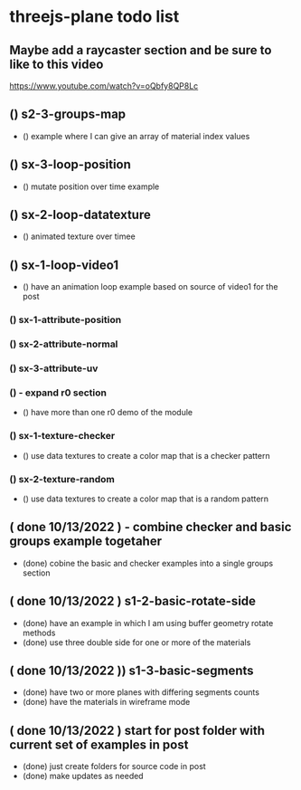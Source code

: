 # threejs-plane todo list

<!-- BASIC SECTION -->

<!-- Raycaster -->

## Maybe add a raycaster section and be sure to like to this video
https://www.youtube.com/watch?v=oQbfy8QP8Lc

<!-- GROUPS SECTION -->

## () s2-3-groups-map
* () example where I can give an array of material index values

<!-- LOOP -->

## () sx-3-loop-position
* () mutate position over time example

## () sx-2-loop-datatexture
* () animated texture over timee

## () sx-1-loop-video1
* () have an animation loop example based on source of video1 for the post

<!-- ATTRIBUTES -->

### () sx-1-attribute-position

### () sx-2-attribute-normal

### () sx-3-attribute-uv

<!-- TILEMOD -->

### () - expand r0 section
* () have more than one r0 demo of the module

<!-- TEXTURES -->

### () sx-1-texture-checker
* () use data textures to create a color map that is a checker pattern

### () sx-2-texture-random
* () use data textures to create a color map that is a random pattern

<!-- DONE -->

## ( done 10/13/2022 ) - combine checker and basic groups example togetaher
* (done) cobine the basic and checker examples into a single groups section

## ( done 10/13/2022 ) s1-2-basic-rotate-side
* (done) have an example in which I am using buffer geometry rotate methods
* (done) use three double side for one or more of the materials

## ( done 10/13/2022 )) s1-3-basic-segments
* (done) have two or more planes with differing segments counts
* (done) have the materials in wireframe mode

## ( done 10/13/2022 ) start for post folder with current set of examples in post
* (done) just create folders for source code in post
* (done) make updates as needed